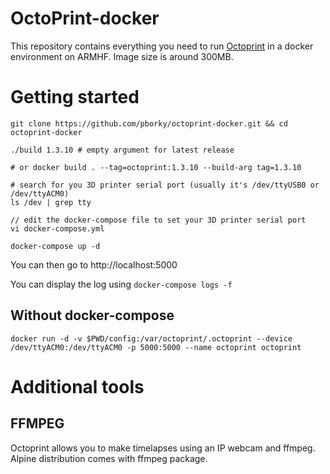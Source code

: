 # OctoPrint-docker 

This repository contains everything you need to run [Octoprint](https://github.com/foosel/OctoPrint) in a docker environment on ARMHF.
Image size is around 300MB.

# Getting started

```
git clone https://github.com/pborky/octoprint-docker.git && cd octoprint-docker

./build 1.3.10 # empty argument for latest release 

# or docker build . --tag=octoprint:1.3.10 --build-arg tag=1.3.10

# search for you 3D printer serial port (usually it's /dev/ttyUSB0 or /dev/ttyACM0)
ls /dev | grep tty

// edit the docker-compose file to set your 3D printer serial port
vi docker-compose.yml

docker-compose up -d
```

You can then go to http://localhost:5000

You can display the log using `docker-compose logs -f`

## Without docker-compose
```
docker run -d -v $PWD/config:/var/octoprint/.octoprint --device /dev/ttyACM0:/dev/ttyACM0 -p 5000:5000 --name octoprint octoprint
```

# Additional tools

## FFMPEG

Octoprint allows you to make timelapses using an IP webcam and ffmpeg. Alpine distribution comes with ffmpeg package. 

